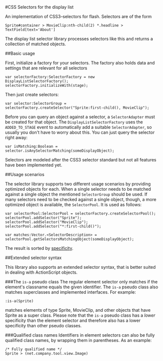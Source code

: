 
#CSS Selectors for the display list

An implementation of CSS3–selectors for flash. Selectors are
of the form

    Sprite#container > MovieClip:nth-child(2) *.headline > TextField[text='About']

The display list selector library processes selectors like this and returns a collection
of matched objects.



##Basic usage

First, initialize a factory for your selectors. The factory also holds data and settings that are relevant
for all selectors

    var selectorFactory:SelectorFactory = new DisplayListSelectorFactory();
    selectorFactory.initializeWith(stage);

Then just create selectors:

    var selector:SelectorGroup = selectorFactory.createSelector("Sprite:first-child(), MovieClip");

Before you can query an object against a selector, a `SelectorAdapter` must be created for that object. 
The `DisplayListSelectorFactory` uses the `ADDED_TO_STAGE` event to automatically add a suitable `SelectorAdapter`,
so usually you don't have to worry about this. You can just query the selector right away:

    var isMatching:Boolean = selector.isAnySelectorMatching(someDisplayObject);

Selectors are modeled after the CSS3 selector standard but not all features have been implemented
yet.


##Usage scenarios

The selector library supports two different usage scenarios by providing optimized objects for each. When
a single selector needs to be matched against a single object the mentioned `SelectorGroup` should be used.
If many selectors need to be checked against a single object, though, a more optimized object is available, the
`SelectorPool`. It is used as follows:

    var selectorPool:SelectorPool = selectorFactory.createSelectorPool();
    selectorPool.addSelector("Sprite");
    selectorPool.addSelector("MovieClip");
    selectorPool.addSelector("*:first-child()");

    var matches:Vector.<SelectorDescription> = selectorPool.getSelectorsMatchingObject(someDisplayObject);

The result is sorted by [specificity](http://www.w3.org/TR/selectors/#specificity).


##Extended selector syntax

This library also supports an extended selector syntax, that is better suited in dealing with ActionScript objects.


###The `is-a` pseudo class
The regular element selector only matches if the element's classname equals the given identifier.
The `is-a` pseudo class also matches superclasses and implemented interfaces. For example:

    :is-a(Sprite)

matches elements of type Sprite, MovieClip, and other objects that have Sprite as a super class.
Please note that the `is-a` pseudo class has a *lower* specificity than the element selector 
and therefore also has a lower specificity than other pseudo classes.


###Qualified class names
Identifiers in element selectors can also be fully qualified class names, by wrapping them
in parentheses. As an example: 

    /* Fully qualified name */
    Sprite > (net.company.tool.view.Image)
